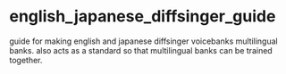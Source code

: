 # english_japanese_diffsinger_guide
guide for making english and japanese diffsinger voicebanks multilingual banks. also acts as a standard so that multilingual banks can be trained together.

